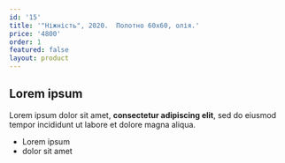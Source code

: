 ```yaml
---
id: '15'
title: '"Ніжність", 2020.  Полотно 60х60, олія.'
price: '4800'
order: 1
featured: false
layout: product
---
```

## Lorem ipsum

Lorem ipsum dolor sit amet, **consectetur adipiscing elit**, sed do eiusmod tempor incididunt ut labore et dolore magna aliqua.

- Lorem ipsum
- dolor sit amet